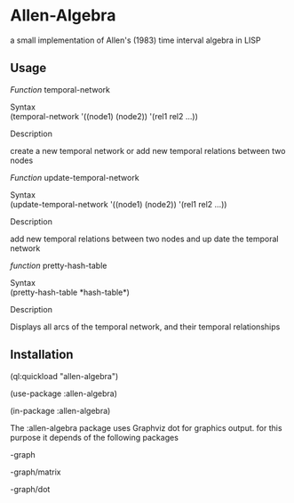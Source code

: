 # Allen-Algebra

a small implementation of Allen's (1983) time interval algebra in LISP  

## Usage

*Function* temporal-network  

Syntax  
(temporal-network '((node1) (node2)) '(rel1 rel2 ...))  

Description 

create a new temporal network or add new temporal relations between two nodes

*Function* update-temporal-network  

Syntax  
(update-temporal-network '((node1) (node2)) '(rel1 rel2 ...))  

Description 

add new temporal relations between two nodes and up date the temporal network 

*function* pretty-hash-table  

Syntax  
(pretty-hash-table \*hash-table\*)  

Description 

Displays all arcs of the temporal network, and their temporal relationships 

## Installation

  (ql:quickload "allen-algebra")

  (use-package :allen-algebra)



  (in-package :allen-algebra)

The :allen-algebra package uses Graphviz dot for graphics output. for this purpose it depends of the following packages  

-graph

-graph/matrix

-graph/dot

